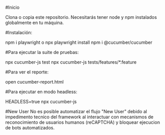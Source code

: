 #Inicio

Clona o copia este repositorio. Necesitarás tener node y npm instalados globalmente en tu máquina.

#Instalación:

npm i playwright o npx playwright install
npm i @cucumber/cucumber

#Para ejecutar la suite de pruebas:

npx cucumber-js test 
npx cucumber-js tests/features/*.feature

#Para ver el reporte:

open cucumber-report.html

#Para ejecutar en modo headless:

HEADLESS=true npx cucumber-js

#New User
No es posible automatizar el flujo "New User" debido al impedimento tecnico del framework al interactuar con mecanismos de reconocimiento de usuarios humanos (reCAPTCHA) y bloquear ejecucion de bots automatizados. 
